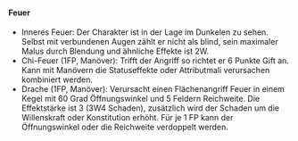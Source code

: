 #### Feuer

* Inneres Feuer: Der Charakter ist in der Lage im Dunkelen zu sehen. Selbst mit verbundenen Augen zählt er nicht als
blind, sein maximaler Malus durch Blendung und ähnliche Effekte ist 2W.
* Chi-Feuer (1FP, Manöver): Trifft der Angriff so richtet er 6 Punkte Gift an. Kann mit Manövern die Statuseffekte oder
Attributmali verursachen kombiniert werden.
* Drache (1FP, Manöver): Verursacht einen Flächenangriff Feuer in einem Kegel mit 60 Grad Öffnungswinkel und 5 Feldern
Reichweite. Die Effektstärke ist 3 (3W4 Schaden), zusätzlich wird der Schaden um die Willenskraft oder Konstitution
erhöht. Für je 1 FP kann der Öffnungswinkel oder die Reichweite verdoppelt werden.
